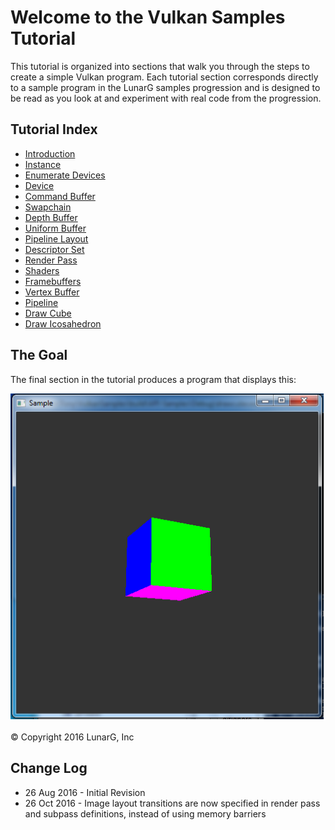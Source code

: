 # Welcome to the Vulkan Samples Tutorial

<link href="../css/lg_stylesheet.css" rel="stylesheet"></link>

This tutorial is organized into sections that walk you
through the steps to create a simple Vulkan program.
Each tutorial section corresponds directly to a sample program
in the LunarG samples progression
and is designed to be read as you look at and experiment with real
code from the progression.

## Tutorial Index

* [Introduction](00-intro.html)
* [Instance](01-init_instance.html)
* [Enumerate Devices](02-enumerate_devices.html)
* [Device](03-init_device.html)
* [Command Buffer](04-init_command_buffer.html)
* [Swapchain](05-init_swapchain.html)
* [Depth Buffer](06-init_depth_buffer.html)
* [Uniform Buffer](07-init_uniform_buffer.html)
* [Pipeline Layout](08-init_pipeline_layout.html)
* [Descriptor Set](09-init_descriptor_set.html)
* [Render Pass](10-init_render_pass.html)
* [Shaders](11-init_shaders.html)
* [Framebuffers](12-init_frame_buffers.html)
* [Vertex Buffer](13-init_vertex_buffer.html)
* [Pipeline](14-init_pipeline.html)
* [Draw Cube](15-draw_cube.html)
* [Draw Icosahedron](16-draw_icosahedron.html)

## The Goal

The final section in the tutorial produces a program that displays this:

![Draw Cube](../images/drawcube.png)
<footer>&copy; Copyright 2016 LunarG, Inc</footer>

## Change Log

* 26 Aug 2016 - Initial Revision
* 26 Oct 2016 - Image layout transitions are now specified
in render pass and subpass definitions, instead of using memory barriers